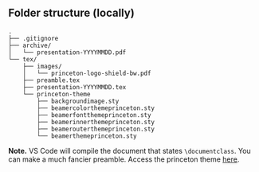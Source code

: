 ## Folder structure (locally)
```
.
├── .gitignore
├── archive/
│   └── presentation-YYYYMMDD.pdf
└── tex/
    ├── images/
    │   └── princeton-logo-shield-bw.pdf
    ├── preamble.tex
    ├── presentation-YYYYMMDD.tex
    └── princeton-theme
        ├── backgroundimage.sty
        ├── beamercolorthemeprinceton.sty
        ├── beamerfontthemeprinceton.sty
        ├── beamerinnerthemeprinceton.sty
        ├── beamerouterthemeprinceton.sty
        └── beamerthemeprinceton.sty
```

**Note.** VS Code will compile the document that states `\documentclass`.
You can make a much fancier preamble.
Access the princeton theme [here](https://github.com/cisgroup/princeton-beamer).
